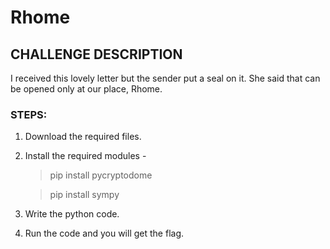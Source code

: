 # Rhome

## CHALLENGE DESCRIPTION
I received this lovely letter but the sender put a seal on it. She said that can be opened only at our place, Rhome.

### STEPS:

1. Download the required files.
2. Install the required modules -
    > pip install pycryptodome


    > pip install sympy

3. Write the python code.
4. Run the code and you will get the flag.
